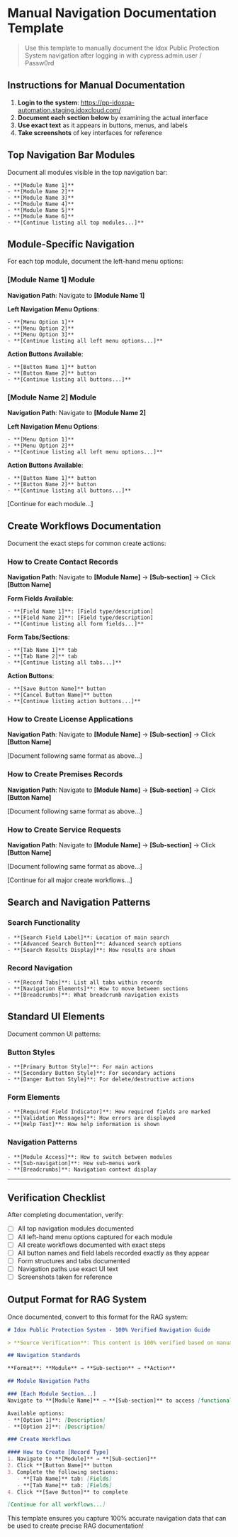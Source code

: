 # Manual Navigation Documentation Template

> Use this template to manually document the Idox Public Protection System navigation after logging in with cypress.admin.user / Passw0rd

## Instructions for Manual Documentation

1. **Login to the system**: https://pp-idoxqa-automation.staging.idoxcloud.com/
2. **Document each section below** by examining the actual interface
3. **Use exact text** as it appears in buttons, menus, and labels
4. **Take screenshots** of key interfaces for reference

## Top Navigation Bar Modules

Document all modules visible in the top navigation bar:

```
- **[Module Name 1]**
- **[Module Name 2]** 
- **[Module Name 3]**
- **[Module Name 4]**
- **[Module Name 5]**
- **[Module Name 6]**
- **[Continue listing all top modules...]**
```

## Module-Specific Navigation

For each top module, document the left-hand menu options:

### [Module Name 1] Module

**Navigation Path**: Navigate to **[Module Name 1]**

**Left Navigation Menu Options**:
```
- **[Menu Option 1]**
- **[Menu Option 2]**
- **[Menu Option 3]**
- **[Continue listing all left menu options...]**
```

**Action Buttons Available**:
```
- **[Button Name 1]** button
- **[Button Name 2]** button
- **[Continue listing all buttons...]**
```

### [Module Name 2] Module

**Navigation Path**: Navigate to **[Module Name 2]**

**Left Navigation Menu Options**:
```
- **[Menu Option 1]**
- **[Menu Option 2]**
- **[Continue listing all left menu options...]**
```

**Action Buttons Available**:
```
- **[Button Name 1]** button
- **[Button Name 2]** button
- **[Continue listing all buttons...]**
```

[Continue for each module...]

## Create Workflows Documentation

Document the exact steps for common create actions:

### How to Create Contact Records

**Navigation Path**: Navigate to **[Module Name]** → **[Sub-section]** → Click **[Button Name]**

**Form Fields Available**:
```
- **[Field Name 1]**: [Field type/description]
- **[Field Name 2]**: [Field type/description]
- **[Continue listing all form fields...]**
```

**Form Tabs/Sections**:
```
- **[Tab Name 1]** tab
- **[Tab Name 2]** tab
- **[Continue listing all tabs...]**
```

**Action Buttons**:
```
- **[Save Button Name]** button
- **[Cancel Button Name]** button
- **[Continue listing action buttons...]**
```

### How to Create License Applications

**Navigation Path**: Navigate to **[Module Name]** → **[Sub-section]** → Click **[Button Name]**

[Document following same format as above...]

### How to Create Premises Records

**Navigation Path**: Navigate to **[Module Name]** → **[Sub-section]** → Click **[Button Name]**

[Document following same format as above...]

### How to Create Service Requests

**Navigation Path**: Navigate to **[Module Name]** → **[Sub-section]** → Click **[Button Name]**

[Document following same format as above...]

[Continue for all major create workflows...]

## Search and Navigation Patterns

### Search Functionality
```
- **[Search Field Label]**: Location of main search
- **[Advanced Search Button]**: Advanced search options
- **[Search Results Display]**: How results are shown
```

### Record Navigation
```
- **[Record Tabs]**: List all tabs within records
- **[Navigation Elements]**: How to move between sections
- **[Breadcrumbs]**: What breadcrumb navigation exists
```

## Standard UI Elements

Document common UI patterns:

### Button Styles
```
- **[Primary Button Style]**: For main actions
- **[Secondary Button Style]**: For secondary actions
- **[Danger Button Style]**: For delete/destructive actions
```

### Form Elements
```
- **[Required Field Indicator]**: How required fields are marked
- **[Validation Messages]**: How errors are displayed
- **[Help Text]**: How help information is shown
```

### Navigation Patterns
```
- **[Module Access]**: How to switch between modules
- **[Sub-navigation]**: How sub-menus work
- **[Breadcrumbs]**: Navigation context display
```

---

## Verification Checklist

After completing documentation, verify:

- [ ] All top navigation modules documented
- [ ] All left-hand menu options captured for each module
- [ ] All create workflows documented with exact steps
- [ ] All button names and field labels recorded exactly as they appear
- [ ] Form structures and tabs documented
- [ ] Navigation paths use exact UI text
- [ ] Screenshots taken for reference

## Output Format for RAG System

Once documented, convert to this format for the RAG system:

```markdown
# Idox Public Protection System - 100% Verified Navigation Guide

> **Source Verification**: This content is 100% verified based on manual interface testing and direct UI interaction with the live Idox Public Protection System.

## Navigation Standards

**Format**: **Module** → **Sub-section** → **Action**

## Module Navigation Paths

### [Each Module Section...]
Navigate to **[Module Name]** → **[Sub-section]** to access [functionality description].

Available options:
- **[Option 1]**: [Description]
- **[Option 2]**: [Description]

### Create Workflows

#### How to Create [Record Type]
1. Navigate to **[Module]** → **[Sub-section]**
2. Click **[Button Name]** button
3. Complete the following sections:
   - **[Tab Name]** tab: [Fields]
   - **[Tab Name]** tab: [Fields]
4. Click **[Save Button]** to complete

[Continue for all workflows...]
```

This template ensures you capture 100% accurate navigation data that can be used to create precise RAG documentation!